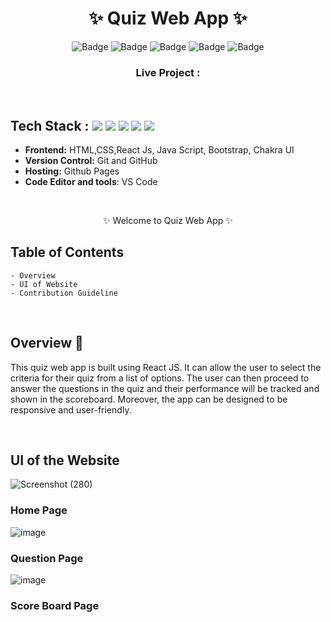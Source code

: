<h1 align="center">
       ✨  Quiz Web App  ✨
</h1>

<div align="center">

![Badge](https://img.shields.io/badge/Tech_Stack-HTML-orange) ![Badge](https://img.shields.io/badge/CSS-blue) ![Badge](https://img.shields.io/badge/React_Js-cyan)
 ![Badge](https://img.shields.io/badge/-Java_Script-yellow) ![Badge](https://img.shields.io/badge/Version-1.0-green) 

</div>

<h3 align="center">
          Live Project :
</h3>
<br />

## Tech Stack : <img src="https://img.shields.io/badge/html5%20-%23E34F26.svg?&style=for-the-badge&logo=html5&logoColor=white"/> <img src="https://img.shields.io/badge/css3%20-%231572B6.svg?&style=for-the-badge&logo=css3&logoColor=white"/> <img src="https://img.shields.io/badge/react%20-%2314354C.svg?&style=for-the-badge&logo=react&logoColor=white"/> <img src="https://img.shields.io/badge/Bootstrap-563D7C?style=for-the-badge&logo=bootstrap&logoColor=white"/> <img src="https://img.shields.io/badge/Chakra_UI-6066C7?style=for-the-badge&logo=chakraui&logoColor=white"/> 


- **Frontend:** HTML,CSS,React Js, Java Script, Bootstrap, Chakra UI 
- **Version Control:** Git and GitHub
- **Hosting:** Github Pages
- **Code Editor and tools**: VS Code

 <br />

   <p align="center">✨ Welcome to Quiz Web App ✨ <br /></p>


## Table of Contents

    - Overview
    - UI of Website
    - Contribution Guideline

 <br />


## Overview 🔨

This quiz web app is built using React JS. It can allow the user to select the criteria for their quiz from a list of options. The user can then proceed to answer the questions in the quiz and their performance will be tracked and shown in the scoreboard. Moreover, the app can be designed to be responsive and user-friendly.

  <br />

## UI of the Website

![Screenshot (280)](https://user-images.githubusercontent.com/87645745/206394866-4e74fd37-3af4-4bca-8ebe-f3810598d869.png) 
### Home Page 

![image](https://user-images.githubusercontent.com/87645745/206397113-b70dc86a-c78c-4f6c-bf61-8183c4c07262.png)  
### Question Page 

![image](https://user-images.githubusercontent.com/87645745/206397461-168cfe8f-2cbe-4d5e-a268-3540baf69ca5.png) 
### Score Board Page 

<br/>
